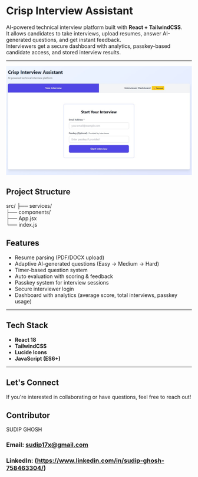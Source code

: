 # Crisp Interview Assistant

AI-powered technical interview platform built with **React + TailwindCSS**.  
It allows candidates to take interviews, upload resumes, answer AI-generated questions, and get instant feedback.  
Interviewers get a secure dashboard with analytics, passkey-based candidate access, and stored interview results.

---

![image alt](https://github.com/sudip17x/Crisp_Interview_Assistant/blob/b6cf26cb62dfe4a140cef077c9eb8fb2425c5057/Ai_interview.jpg)

## Project Structure
src/
 ├── services/  
 ├── components/      
 ├── App.jsx             
 └── index.js           

## Features
-  Resume parsing (PDF/DOCX upload)
-  Adaptive AI-generated questions (Easy → Medium → Hard)
-  Timer-based question system
-  Auto evaluation with scoring & feedback
-  Passkey system for interview sessions
-  Secure interviewer login
-  Dashboard with analytics (average score, total interviews, passkey usage)

---

## Tech Stack
- **React 18**
- **TailwindCSS**
- **Lucide Icons**
- **JavaScript (ES6+)**

---

## Let's Connect

If you're interested in collaborating or have questions, feel free to reach out!


## Contributor
 SUDIP GHOSH
### Email: sudip17x@gmail.com
### LinkedIn: (https://www.linkedin.com/in/sudip-ghosh-758463304/)

